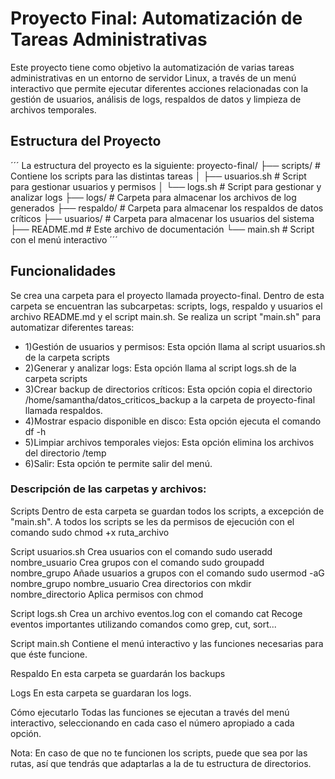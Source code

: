 # Proyecto Final: Automatización de Tareas Administrativas

Este proyecto tiene como objetivo la automatización de varias tareas administrativas en un entorno de servidor Linux, a través de un menú interactivo que permite ejecutar diferentes acciones relacionadas con la gestión de usuarios, análisis de logs, respaldos de datos y limpieza de archivos temporales.

## Estructura del Proyecto
´´´
La estructura del proyecto es la siguiente:
proyecto-final/
├── scripts/               # Contiene los scripts para las distintas tareas
│   ├── usuarios.sh        # Script para gestionar usuarios y permisos
│   └── logs.sh            # Script para gestionar y analizar logs
├── logs/                  # Carpeta para almacenar los archivos de log generados
├── respaldo/              # Carpeta para almacenar los respaldos de datos críticos
├── usuarios/              # Carpeta para almacenar los usuarios del sistema
├── README.md              # Este archivo de documentación
└── main.sh                # Script con el menú interactivo
´´´


## Funcionalidades
Se crea una carpeta para el proyecto llamada proyecto-final. Dentro de esta carpeta se encuentran las subcarpetas: scripts, logs, respaldo y usuarios el archivo README.md y el script main.sh.
Se realiza un script "main.sh" para automatizar diferentes tareas:
- 1)Gestión de usuarios y permisos: Esta opción llama al script usuarios.sh de la carpeta scripts
- 2)Generar y analizar logs: Esta opción llama al script logs.sh de la carpeta scripts
- 3)Crear backup de directorios críticos: Esta opción copia el directorio /home/samantha/datos_criticos_backup a la carpeta de proyecto-final llamada respaldos.
- 4)Mostrar espacio disponible en disco: Esta opción ejecuta el comando df -h
- 5)Limpiar archivos temporales viejos: Esta opción elimina los archivos del directorio /temp
- 6)Salir: Esta opción te permite salir del menú.

### Descripción de las carpetas y archivos:
Scripts
Dentro de esta carpeta se guardan todos los scripts, a excepción de "main.sh". A todos los scripts se les da permisos de ejecución con el comando sudo chmod +x ruta_archivo

Script usuarios.sh
Crea usuarios con el comando sudo useradd nombre_usuario
Crea grupos con el comando sudo groupadd nombre_grupo
Añade usuarios a grupos con el comando sudo usermod -aG nombre_grupo nombre_usuario
Crea directorios con mkdir nombre_directorio
Aplica permisos con chmod

Script logs.sh
Crea un archivo eventos.log con el comando cat
Recoge eventos importantes utilizando comandos como grep, cut, sort...

Script main.sh 
Contiene el menú interactivo y las funciones necesarias para que éste funcione.

Respaldo
En esta carpeta se guardarán los backups

Logs
En esta carpeta se guardaran los logs.

Cómo ejecutarlo
Todas las funciones se ejecutan a través del menú interactivo, seleccionando en cada caso el número apropiado a cada opción.

Nota: En caso de que no te funcionen los scripts, puede que sea por las rutas, así que tendrás que adaptarlas a la de tu estructura de directorios.